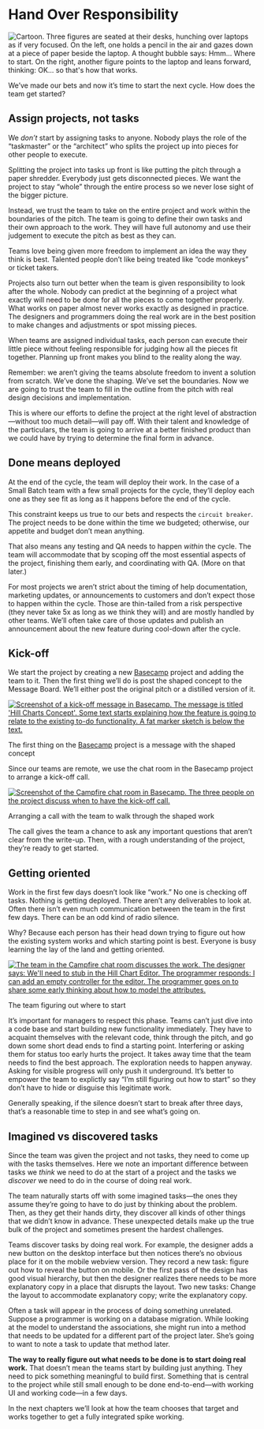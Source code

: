# Hand Over Responsibility

![Cartoon. Three figures are seated at their desks, hunching over laptops as if very focused. On the left, one holds a pencil in the air and gazes down at a piece of paper beside the laptop. A thought bubble says: Hmm... Where to start. On the right, another figure points to the laptop and leans forward, thinking: OK... so that's how that works.](../assets/intro_cartoon-3a9ab2d1da6bb6653381f5ca7f32b221652035f40cf7b5fa748fffe2edf119f5.jpg)

We’ve made our bets and now it’s time to start the next cycle. How does the team get started?

## Assign projects, not tasks

We *don’t* start by assigning tasks to anyone. Nobody plays the role of the “taskmaster” or the “architect” who splits the project up into pieces for other people to execute.

Splitting the project into tasks up front is like putting the pitch through a paper shredder. Everybody just gets disconnected pieces. We want the project to stay “whole” through the entire process so we never lose sight of the bigger picture.

Instead, we trust the team to take on the entire project and work within the boundaries of the pitch. The team is going to define their own tasks and their own approach to the work. They will have full autonomy and use their judgement to execute the pitch as best as they can.

Teams love being given more freedom to implement an idea the way they think is best. Talented people don’t like being treated like “code monkeys” or ticket takers.

Projects also turn out better when the team is given responsibility to look after the whole. Nobody can predict at the beginning of a project what exactly will need to be done for all the pieces to come together properly. What works on paper almost never works exactly as designed in practice. The designers and programmers doing the real work are in the best position to make changes and adjustments or spot missing pieces.

When teams are assigned individual tasks, each person can execute their little piece without feeling responsible for judging how all the pieces fit together. Planning up front makes you blind to the reality along the way.

Remember: we aren’t giving the teams absolute freedom to invent a solution from scratch. We’ve done the shaping. We’ve set the boundaries. Now we are going to trust the team to fill in the outline from the pitch with real design decisions and implementation.

This is where our efforts to define the project at the right level of abstraction—without too much detail—will pay off. With their talent and knowledge of the particulars, the team is going to arrive at a better finished product than we could have by trying to determine the final form in advance.

## Done means deployed

At the end of the cycle, the team will deploy their work. In the case of a Small Batch team with a few small projects for the cycle, they’ll deploy each one as they see fit as long as it happens before the end of the cycle.

This constraint keeps us true to our bets and respects the `circuit breaker`. The project needs to be done within the time we budgeted; otherwise, our appetite and budget don’t mean anything.

That also means any testing and QA needs to happen *within* the cycle. The team will accommodate that by scoping off the most essential aspects of the project, finishing them early, and coordinating with QA. (More on that later.)

For most projects we aren’t strict about the timing of help documentation, marketing updates, or announcements to customers and don’t expect those to happen within the cycle. Those are thin-tailed from a risk perspective (they never take 5x as long as we think they will) and are mostly handled by other teams. We’ll often take care of those updates and publish an announcement about the new feature during cool-down after the cycle.

## Kick-off

We start the project by creating a new [Basecamp](https://basecamp.com/) project and adding the team to it. Then the first thing we’ll do is post the shaped concept to the Message Board. We’ll either post the original pitch or a distilled version of it.

[![Screenshot of a kick-off message in Basecamp. The message is titled 'Hill Charts Concept'. Some text starts explaining how the feature is going to relate to the existing to-do functionality. A fat marker sketch is below the text.](../assets/concept_message-6701d89c76753bc47de6e41a1daca7f59611bcaa7c209514e0e41ca0bdfad48f.png)](../assets/concept_message-6701d89c76753bc47de6e41a1daca7f59611bcaa7c209514e0e41ca0bdfad48f.png)

The first thing on the [Basecamp](https://basecamp.com/) project is a message with the shaped concept

Since our teams are remote, we use the chat room in the Basecamp project to arrange a kick-off call.

[![Screenshot of the Campfire chat room in Basecamp. The three people on the project discuss when to have the kick-off call.](../assets/kicking_off-8cde0422601d5e7043538aa19d54d77189061ed33e28ba2aa56ebe7fa9aa2984.png)](../assets/kicking_off-8cde0422601d5e7043538aa19d54d77189061ed33e28ba2aa56ebe7fa9aa2984.png)

Arranging a call with the team to walk through the shaped work

The call gives the team a chance to ask any important questions that aren’t clear from the write-up. Then, with a rough understanding of the project, they’re ready to get started.

## Getting oriented

Work in the first few days doesn’t look like “work.” No one is checking off tasks. Nothing is getting deployed. There aren’t any deliverables to look at. Often there isn’t even much communication between the team in the first few days. There can be an odd kind of radio silence.

Why? Because each person has their head down trying to figure out how the existing system works and which starting point is best. Everyone is busy learning the lay of the land and getting oriented.

[![The team in the Campfire chat room discusses the work. The designer says: We'll need to stub in the Hill Chart Editor. The programmer responds: I can add an empty controller for the editor. The programmer goes on to share some early thinking about how to model the attributes.](../assets/where_to_start-3f152d1d0df2ca09a6e8576cfe152b0d66b6e24e3eca2edf0cff89bfb29febd5.png)](../assets/where_to_start-3f152d1d0df2ca09a6e8576cfe152b0d66b6e24e3eca2edf0cff89bfb29febd5.png)

The team figuring out where to start

It’s important for managers to respect this phase. Teams can’t just dive into a code base and start building new functionality immediately. They have to acquaint themselves with the relevant code, think through the pitch, and go down some short dead ends to find a starting point. Interfering or asking them for status too early hurts the project. It takes away time that the team needs to find the best approach. The exploration needs to happen anyway. Asking for visible progress will only push it underground. It’s better to empower the team to explictly say “I’m still figuring out how to start” so they don’t have to hide or disguise this legitimate work.

Generally speaking, if the silence doesn’t start to break after three days, that’s a reasonable time to step in and see what’s going on.

## Imagined vs discovered tasks

Since the team was given the project and not tasks, they need to come up with the tasks themselves. Here we note an important difference between tasks we *think* we need to do at the start of a project and the tasks we *discover* we need to do in the course of doing real work.

The team naturally starts off with some imagined tasks—the ones they assume they’re going to have to do just by thinking about the problem. Then, as they get their hands dirty, they discover all kinds of other things that we didn’t know in advance. These unexpected details make up the true bulk of the project and sometimes present the hardest challenges.

Teams discover tasks by doing real work. For example, the designer adds a new button on the desktop interface but then notices there’s no obvious place for it on the mobile webview version. They record a new task: figure out how to reveal the button on mobile. Or the first pass of the design has good visual hierarchy, but then the designer realizes there needs to be more explanatory copy in a place that disrupts the layout. Two new tasks: Change the layout to accommodate explanatory copy; write the explanatory copy.

Often a task will appear in the process of doing something unrelated. Suppose a programmer is working on a database migration. While looking at the model to understand the associations, she might run into a method that needs to be updated for a different part of the project later. She’s going to want to note a task to update that method later.

**The way to really figure out what needs to be done is to start doing real work.** That doesn’t mean the teams start by building just anything. They need to pick something meaningful to build first. Something that is central to the project while still small enough to be done end-to-end—with working UI and working code—in a few days.

In the next chapters we’ll look at how the team chooses that target and works together to get a fully integrated spike working.
